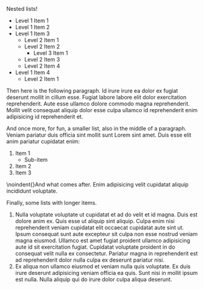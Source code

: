 Nested lists!

-   Level 1 Item 1
-   Level 1 Item 2
-   Level 1 Item 3
    -   Level 2 Item 1
    -   Level 2 Item 2
        -   Level 3 Item 1
    -   Level 2 Item 3
    -   Level 2 Item 4
-   Level 1 Item 4
    -   Level 2 Item 1

Then here is the following paragraph. Id irure irure ea dolor ex fugiat deserunt
mollit in cillum esse. Fugiat labore labore elit dolor exercitation
reprehenderit. Aute esse ullamco dolore commodo magna reprehenderit. Mollit
velit consequat aliquip dolor esse culpa ullamco id reprehenderit enim
adipisicing id reprehenderit et.

And once more, for fun, a smaller list, also in the middle of a paragraph.
Veniam pariatur duis officia sint mollit sunt Lorem sint amet. Duis esse elit
anim pariatur cupidatat enim:

1.  Item 1
    -   Sub-item
2.  Item 2
3.  Item 3

\noindent{}And what comes after. Enim adipisicing velit cupidatat
aliquip incididunt voluptate.

Finally, some lists with longer items.

1.  Nulla voluptate voluptate ut cupidatat et ad do velit et id magna. Duis est
    dolore anim ex. Quis esse ut aliquip sint aliquip. Culpa enim nisi
    reprehenderit veniam cupidatat elit occaecat cupidatat aute sint ut. Ipsum
    consequat sunt aute excepteur sit culpa non esse nostrud veniam magna
    eiusmod. Ullamco est amet fugiat proident ullamco adipisicing aute id sit
    exercitation fugiat. Cupidatat voluptate proident in do consequat velit
    nulla ex consectetur. Pariatur magna in reprehenderit est ad reprehenderit
    dolor nulla culpa ex deserunt pariatur nisi.
2.  Ex aliqua non ullamco eiusmod et veniam nulla quis voluptate. Ex duis irure
    deserunt adipisicing veniam officia ea quis. Sunt nisi in mollit ipsum est
    nulla. Nulla aliquip qui do irure dolor culpa aliqua deserunt.
